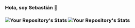 <h3>Hola, soy Sebastián 👋<h3>

![Your Repository's Stats](https://github-readme-stats.vercel.app/api?username=Sebas1012&show_icons=true)
![Your Repository's Stats](https://github-readme-stats.vercel.app/api/top-langs/?username=Sebas1012)
